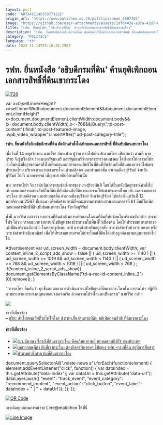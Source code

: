```yaml
---
layout: post
code: "ART241114035977122E"
origin_url: "https://www.matichon.co.th/politics/news_4897705"
image: "https://github.com/user-attachments/assets/19fd443e-a07a-42d7-882c-3e5e30ef4cc6"
title: "รฟท. ยื่นหนังสือ ‘อธิบดีกรมที่ดิน’ ค้านยุติเพิกถอนเอกสารสิทธิ์ที่ดินเขากระโดง"
description: "รฟท. ยื่นหนังสือถึงอธิบดีกรมที่ดิน คัดค้านคำสั่งไม่เพิกถอนเอกสารสิทธิ์ ที่ดินทับซ้อนเขากระโดง"
category: "POLITICS"
language: "th"
date: 2024-11-14T05:16:35.290Z
---
```


# รฟท. ยื่นหนังสือ ‘อธิบดีกรมที่ดิน’ ค้านยุติเพิกถอนเอกสารสิทธิ์ที่ดินเขากระโดง

[![](https://www.matichon.co.th/wp-content/uploads/2024/11/728-164.jpg "728")](https://www.matichon.co.th/wp-content/uploads/2024/11/728-164.jpg)

var x=0;self.innerHeight?x=self.innerWidth:document.documentElement&&document.documentElement.clientHeight?x=document.documentElement.clientWidth:document.body&&(x=document.body.clientWidth),x<=768&&jQuery(".td-post-content").find(".td-post-featured-image, .wpb\_video\_wrapper").insertAfter(".ud-post-category-title");

**รฟท. ยื่นหนังสือถึงอธิบดีกรมที่ดิน คัดค้านคำสั่งไม่เพิกถอนเอกสารสิทธิ์ ที่ดินทับซ้อนเขากระโดง**

เมื่อวันที่ 14 พฤศจิกายน นายวีริศ อัมระปาล ผู้ว่าการรถไฟแห่งประเทศไทย เปิดเผยว่า ตามที่ นายสุริยะ จึงรุ่งเรืองกิจ รองนายกรัฐมนตรี และรัฐมนตรีว่าการกระทรวงคมนาคม ได้สั่งการให้การรถไฟฯ เร่งยื่นหนังสืออุทธรณ์คำสั่งไม่เพิกถอนเอกสารแสดงสิทธิในที่ดินที่ทับซ้อนกับที่ดินของการรถไฟแห่งประเทศไทย บริเวณทางแยกเขากระโดง ตำบลอิสาณ และตำบลเสม็ด อำเภอเมืองบุรีรัมย์ จังหวัดบุรีรัมย์ ไปยัง นายพรพจน์ เพ็ญพาส อธิบดีกรมที่ดินนั้น

ทาง การรถไฟฯ จึงเร่งดำเนินการตามข้อสั่งการของนายสุริยะทันที โดยได้ยื่นหนังสืออุทธรณ์คำสั่งไม่เพิกถอนเอกสารแสดงสิทธิในที่ดินที่ทับซ้อนกับที่ดินของการรถไฟแห่งประเทศไทย บริเวณทางแยกเขากระโดง ตำบลอิสาณ และตำบลเสม็ด อำเภอเมืองบุรีรัมย์ จังหวัดบุรีรัมย์ ไปแล้วตั้งแต่วันที่ 12 พฤศจิกายน 2567 ที่ผ่านมา เพื่อคัดค้านกรณีที่คณะกรรมการสอบสวนตามมาตราที่ 61 มีมติไม่เพิกถอนเอกสารสิทธิ์ที่ดินทับซ้อนเขากระโดง จังหวัดบุรีรัมย์

ทั้งนี้ นายวีริศ กล่าวว่า หากกรมที่ดินดำเนินการเพิกถอนโฉนดที่ดินที่ทับซ้อนในบริเวณดังกล่าว การรถไฟฯ ได้วางกรอบแนวทางการแก้ไขปัญหาของประชาชนในพื้นที่ไว้เบื้องต้น โดยให้ประชาชนสามารถขอเช่าที่ดินบริเวณดังกล่าว ในหลายรูปแบบ อาทิ การเช่าสำหรับอยู่อาศัย การเช่าสำหรับทำการเกษตร หรือการเช่าสำหรับเชิงพาณิชย์ เพื่อให้ประชาชนสามารถใช้ประโยชน์ที่ดินได้อย่างถูกต้องตามกฎหมายต่อไปได้

Advertisement var ud\_screen\_width = document.body.clientWidth; var content\_inline\_2\_script\_ads\_show = false || ( ud\_screen\_width >= 1140 ) || ( ud\_screen\_width >= 1019 && ud\_screen\_width < 1140 ) || ( ud\_screen\_width >= 768 && ud\_screen\_width < 1019 ) || ( ud\_screen\_width < 768 ) ; if(!content\_inline\_2\_script\_ads\_show){ document.getElementsByClassName("td-a-rec-id-content\_inline\_2")\[0\].remove(); }

“การรถไฟฯ ยืนยันว่า ทุกขั้นตอนของการดำเนินการแก้ไขปัญหาที่ดินเขากระโดงนั้น การรถไฟฯ ปฏิบัติตามกระบวนการทางกฎหมายอย่างเคร่งครัด ด้วยความโปร่งใสและเป็นธรรม” นายวีริศ กล่าว

![](https://www.matichon.co.th/wp-content/uploads/2024/11/S__42811466-671x1024.jpg)

ข่าวที่เกี่ยวข้อง  
– [สุริยะ ลั่นไม่ยอมเสียที่รถไฟให้ใคร ส่งรฟท.ยื่นค้านกรมที่ดิน ยุติเพิกถอนสิทธิ ที่ดินเขากระโดง](https://www.matichon.co.th/politics/news_4893298)

#### ข่าวที่เกี่ยวข้อง

*   [![](https://www.matichon.co.th/wp-content/uploads/2024/11/466785.jpg)ส.ว.นันทนา ชี้กรณีที่ดินเขากระโดง คืออภิมหากาพย์ บททดสอบนิติรัฐ ของประเทศ](https://www.matichon.co.th/politics/news_4895662)
*   [![](https://www.matichon.co.th/wp-content/uploads/2024/11/S__139829.jpg)เลขาฯกฤษฎีกา ยันที่เขากระโดง ต้องยึดคำพิพากษา ชี้ปัญหา รฟท.-กรมที่ดิน อยู่ที่การสื่อสาร](https://www.matichon.co.th/politics/news_4894746)
*   [![](https://www.matichon.co.th/wp-content/uploads/2024/11/maxresdefault-48.jpg)ทำตามคำสั่งศาล ปมที่ดินเขากระโดง](https://www.matichon.co.th/clips/news_4894519)

document.querySelectorAll(".relate-news a").forEach(function(element) { element.addEventListener("click", function() { var dataIndex = this.getAttribute("data-index"); var dataUrl = this.getAttribute("data-url"); dataLayer.push({ "event": "track\_event", "event\_category": "recommend\_content", "event\_action": "click\_button", "event\_label": dataIndex + " | " + dataUrl }); }); });

[![QR Code](https://www.matichon.co.th/wp-content/uploads/2023/07/wob1371z.jpg)](https://lin.ee/ht0nDxX)

เกาะติดทุกสถานการณ์จาก Line@matichon ได้ที่นี่

[![Line Image](https://www.matichon.co.th/wp-content/uploads/2023/07/th.png)](https://lin.ee/ht0nDxX)